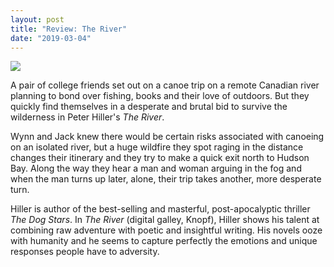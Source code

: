 ```yaml
---
layout: post
title: "Review: The River"
date: "2019-03-04"
---
```


![](images/613B57vAxRL._SX336_BO1204203200_-135x200.jpg)

A pair of college friends set out on a canoe trip on a remote Canadian river planning to bond over fishing, books and their love of outdoors. But they quickly find themselves in a desperate and brutal bid to survive the wilderness in Peter Hiller's _The River_.

Wynn and Jack knew there would be certain risks associated with canoeing on an isolated river, but a huge wildfire they spot raging in the distance changes their itinerary and they try to make a quick exit north to Hudson Bay. Along the way they hear a man and woman arguing in the fog and when the man turns up later, alone, their trip takes another, more desperate turn.

Hiller is author of the best-selling and masterful, post-apocalyptic thriller _The Dog Stars_. In _The River_ (digital galley, Knopf), Hiller shows his talent at combining raw adventure with poetic and insightful writing. His novels ooze with humanity and he seems to capture perfectly the emotions and unique responses people have to adversity.
